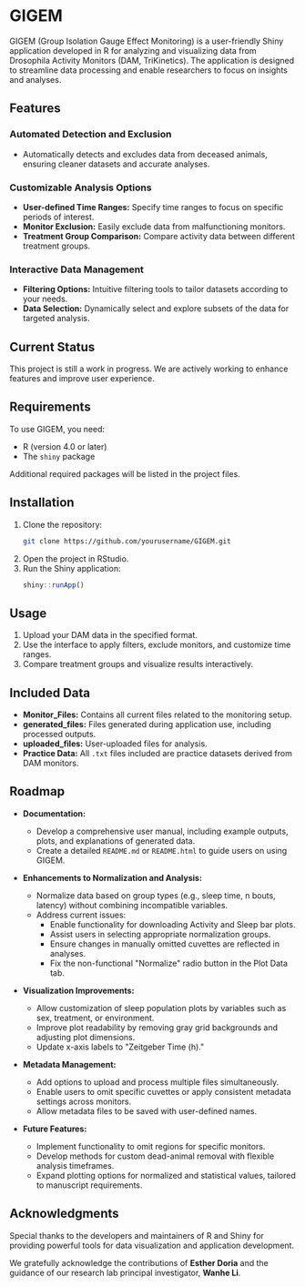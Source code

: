 
# GIGEM

GIGEM (Group Isolation Gauge Effect Monitoring) is a user-friendly Shiny application developed in R for analyzing and visualizing data from Drosophila Activity Monitors (DAM, TriKinetics). The application is designed to streamline data processing and enable researchers to focus on insights and analyses.

## Features

### Automated Detection and Exclusion

- Automatically detects and excludes data from deceased animals, ensuring cleaner datasets and accurate analyses.

### Customizable Analysis Options

- **User-defined Time Ranges:** Specify time ranges to focus on specific periods of interest.
- **Monitor Exclusion:** Easily exclude data from malfunctioning monitors.
- **Treatment Group Comparison:** Compare activity data between different treatment groups.

### Interactive Data Management

- **Filtering Options:** Intuitive filtering tools to tailor datasets according to your needs.
- **Data Selection:** Dynamically select and explore subsets of the data for targeted analysis.

## Current Status

This project is still a work in progress. We are actively working to enhance features and improve user experience.

## Requirements

To use GIGEM, you need:

- R (version 4.0 or later)
- The `shiny` package

Additional required packages will be listed in the project files.

## Installation

1. Clone the repository:
   ```bash
   git clone https://github.com/yourusername/GIGEM.git
   ```
2. Open the project in RStudio.
3. Run the Shiny application:
   ```R
   shiny::runApp()
   ```

## Usage

1. Upload your DAM data in the specified format.
2. Use the interface to apply filters, exclude monitors, and customize time ranges.
3. Compare treatment groups and visualize results interactively.

## Included Data

- **Monitor_Files:** Contains all current files related to the monitoring setup.
- **generated_files:** Files generated during application use, including processed outputs.
- **uploaded_files:** User-uploaded files for analysis.
- **Practice Data:** All `.txt` files included are practice datasets derived from DAM monitors.

## Roadmap

- **Documentation:**

  - Develop a comprehensive user manual, including example outputs, plots, and explanations of generated data.
  - Create a detailed `README.md` or `README.html` to guide users on using GIGEM.

- **Enhancements to Normalization and Analysis:**

  - Normalize data based on group types (e.g., sleep time, n bouts, latency) without combining incompatible variables.
  - Address current issues:
    - Enable functionality for downloading Activity and Sleep bar plots.
    - Assist users in selecting appropriate normalization groups.
    - Ensure changes in manually omitted cuvettes are reflected in analyses.
    - Fix the non-functional "Normalize" radio button in the Plot Data tab.

- **Visualization Improvements:**

  - Allow customization of sleep population plots by variables such as sex, treatment, or environment.
  - Improve plot readability by removing gray grid backgrounds and adjusting plot dimensions.
  - Update x-axis labels to "Zeitgeber Time (h)."

- **Metadata Management:**

  - Add options to upload and process multiple files simultaneously.
  - Enable users to omit specific cuvettes or apply consistent metadata settings across monitors.
  - Allow metadata files to be saved with user-defined names.

- **Future Features:**

  - Implement functionality to omit regions for specific monitors.
  - Develop methods for custom dead-animal removal with flexible analysis timeframes.
  - Expand plotting options for normalized and statistical values, tailored to manuscript requirements.

## Acknowledgments

Special thanks to the developers and maintainers of R and Shiny for providing powerful tools for data visualization and application development.

We gratefully acknowledge the contributions of **Esther Doria** and the guidance of our research lab principal investigator, **Wanhe Li**.

